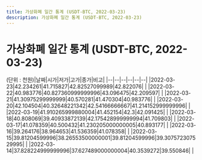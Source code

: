 ```yaml
---
title: 가상화폐 일간 통계 (USDT-BTC, 2022-03-23)
description: 가상화폐 일간 통계 (USDT-BTC, 2022-03-23)
---
```


가상화폐 일간 통계 (USDT-BTC, 2022-03-23)
===

(단위 : 천원)|날짜|시가|저가|고가|종가|비고|
|--|--|--|--|--|--|
|2022-03-23|42.234261|41.715827|42.82527099989|42.822076|    |
|2022-03-22|40.983776|40.827360999999996|43.096475|42.209597|    |
|2022-03-21|41.30975299999999|40.570281|41.470304|40.983776|    |
|2022-03-20|42.104504|40.32648221342|42.54166666667|41.214152999999996|    |
|2022-03-19|41.910265999880004|41.452154|42.3|42.091425|    |
|2022-03-18|40.808069|39.40933872139|42.175428999999994|41.709803|    |
|2022-03-17|41.078359|40.500432|41.230205000000005|40.893177|    |
|2022-03-16|39.264176|38.964653|41.536359|41.078358|    |
|2022-03-15|39.81204599996|38.26553500000001|39.81204599996|39.307572307529995|    |
|2022-03-14|37.828224999999996|37.627489000000004|40.3539272|39.550846|    |
